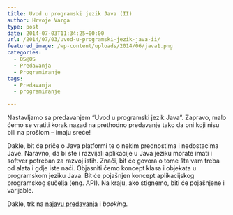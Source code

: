 ```yaml
---
title: Uvod u programski jezik Java (II)
author: Hrvoje Varga
type: post
date: 2014-07-03T11:34:25+00:00
url: /2014/07/03/uvod-u-programski-jezik-java-ii/
featured_image: /wp-content/uploads/2014/06/java1.png
categories:
  - OS@OS
  - Predavanja
  - Programiranje
tags:
  - Predavanja
  - programiranje

---
```

Nastavljamo sa predavanjem &#8220;Uvod u programski jezik Java&#8221;. Zapravo, malo ćemo se vratiti korak nazad na prethodno predavanje tako da oni koji nisu bili na prošlom &#8211; imaju sreće!

Dakle, bit će priče o Java platformi te o nekim prednostima i nedostacima Jave. Naravno, da bi ste i razvijali aplikacije u Java jeziku morate imati i softver potreban za razvoj istih. Znači, bit će govora o tome šta vam treba od alata i gdje iste naći. Objasniti ćemo koncept klasa i objekata u programskom jeziku Java. Bit će pojašnjen koncept aplikacijskog programskog sučelja (eng. API). Na kraju, ako stignemo, biti će pojašnjene i varijable.

Dakle, trk na <a href="https://www.opensource-osijek.org/wordpress/events/uvod-u-programski-jezik-java-ii/" target="_blank">najavu predavanja</a> i _booking_.